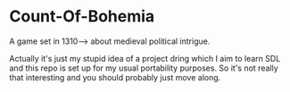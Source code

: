 # Count-Of-Bohemia
A game set in 1310–> about medieval political intrigue.

Actually it's just my stupid idea of a project dring which I aim to learn SDL
and this repo is set up for my usual portability purposes. So it's not really
that interesting and you should probably just move along.
